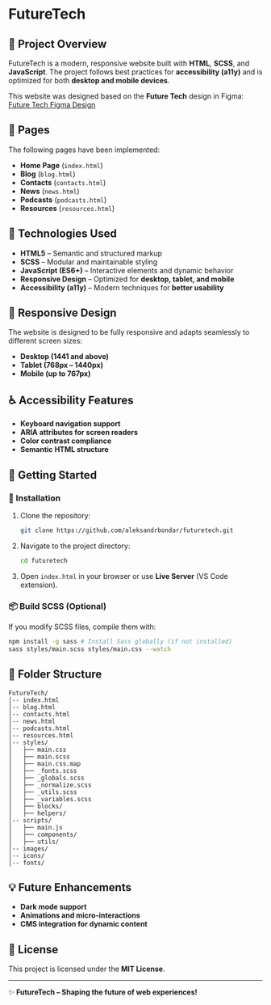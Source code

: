 # FutureTech

## 🚀 Project Overview

FutureTech is a modern, responsive website built with **HTML**, **SCSS**, and **JavaScript**. The project follows best practices for **accessibility (a11y)** and is optimized for both **desktop and mobile devices**.

This website was designed based on the **Future Tech** design in Figma:  
[Future Tech Figma Design](https://www.figma.com/design/YzTDRV7OaSoeCUBNYaoCZV/FutureTech?node-id=18-214&t=gcGmprKdPjIzoRJL-1)

## 📄 Pages

The following pages have been implemented:

- **Home Page** (`index.html`)
- **Blog** (`blog.html`)
- **Contacts** (`contacts.html`)
- **News** (`news.html`)
- **Podcasts** (`podcasts.html`)
- **Resources** (`resources.html`)

## 🎨 Technologies Used

- **HTML5** – Semantic and structured markup
- **SCSS** – Modular and maintainable styling
- **JavaScript (ES6+)** – Interactive elements and dynamic behavior
- **Responsive Design** – Optimized for **desktop, tablet, and mobile**
- **Accessibility (a11y)** – Modern techniques for **better usability**

## 📱 Responsive Design

The website is designed to be fully responsive and adapts seamlessly to different screen sizes:

- **Desktop (1441 and above)**
- **Tablet (768px – 1440px)**
- **Mobile (up to 767px)**

## ♿ Accessibility Features

- **Keyboard navigation support**
- **ARIA attributes for screen readers**
- **Color contrast compliance**
- **Semantic HTML structure**

## 🚀 Getting Started

### 🔧 Installation

1. Clone the repository:
   ```sh
   git clone https://github.com/aleksandrbondar/futuretech.git
   ```
2. Navigate to the project directory:
   ```sh
   cd futuretech
   ```
3. Open `index.html` in your browser or use **Live Server** (VS Code extension).

### 📦 Build SCSS (Optional)

If you modify SCSS files, compile them with:

```sh
npm install -g sass # Install Sass globally (if not installed)
sass styles/main.scss styles/main.css --watch
```

## 📌 Folder Structure

```
FutureTech/
│-- index.html
│-- blog.html
│-- contacts.html
│-- news.html
│-- podcasts.html
│-- resources.html
│-- styles/
│   ├── main.css
│   ├── main.scss
│   ├── main.css.map
│   ├── _fonts.scss
│   ├── _globals.scss
│   ├── _normalize.scss
│   ├── _utils.scss
│   ├── _variables.scss
│   ├── blocks/
│   ├── helpers/
│-- scripts/
│   ├── main.js
│   ├── components/
│   ├── utils/
│-- images/
│-- icons/
│-- fonts/
```

## 💡 Future Enhancements

- **Dark mode support**
- **Animations and micro-interactions**
- **CMS integration for dynamic content**

## 📜 License

This project is licensed under the **MIT License**.

---

✨ **FutureTech – Shaping the future of web experiences!**

